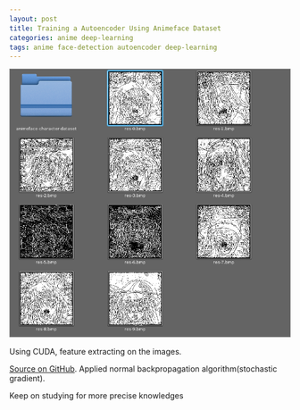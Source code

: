 ```yaml
---
layout: post
title: Training a Autoencoder Using Animeface Dataset
categories: anime deep-learning
tags: anime face-detection autoencoder deep-learning
---
```


![](/static/img/autoencoder.png)

Using CUDA, feature extracting on the images.

[Source on GitHub](https://github.com/projectgalateia/ml-study-autoencoder-animeface).
Applied normal backpropagation algorithm(stochastic gradient).

Keep on studying for more precise knowledges

